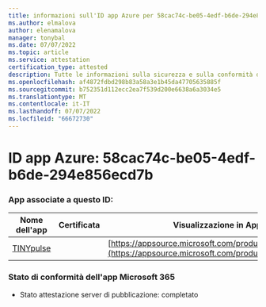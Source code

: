 ```yaml
---
title: informazioni sull'ID app Azure per 58cac74c-be05-4edf-b6de-294e856ecd7b
ms.author: elmalova
author: elenamalova
manager: tonybal
ms.date: 07/07/2022
ms.topic: article
ms.service: attestation
certification_type: attested
description: Tutte le informazioni sulla sicurezza e sulla conformità disponibili per 58cac74c-be05-4edf-b6de-294e856ecd7b.
ms.openlocfilehash: af4872fdbd298b83a58a3e1b45da47705635885f
ms.sourcegitcommit: b752351d112ecc2ea7f539d200e6638a6a3034e5
ms.translationtype: MT
ms.contentlocale: it-IT
ms.lasthandoff: 07/07/2022
ms.locfileid: "66672730"
---
```

# <a name="azure-app-id-58cac74c-be05-4edf-b6de-294e856ecd7b"></a>ID app Azure: 58cac74c-be05-4edf-b6de-294e856ecd7b


### <a name="apps-associated-with-this-id"></a>App associate a questo ID:
| **Nome dell'app** | **Certificata** | **Visualizzazione in AppSource** |
|--------------|---------------|-----------------------|
| [TINYpulse](../forward/WA104381729.md) |  | [https://appsource.microsoft.com/product/office/WA104381729](https://appsource.microsoft.com/product/office/WA104381729) |

### <a name="microsoft-365-app-compliance-status"></a>Stato di conformità dell'app Microsoft 365
- Stato attestazione server di pubblicazione: completato
